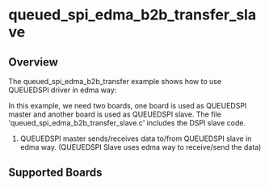 # queued_spi_edma_b2b_transfer_slave

## Overview
The queued_spi_edma_b2b_transfer example shows how to use QUEUEDSPI driver in edma way:

In this example, we need two boards, one board is used as QUEUEDSPI master and another board is used as QUEUEDSPI slave.
The file 'queued_spi_edma_b2b_transfer_slave.c' includes the DSPI slave code.

1. QUEUEDSPI master sends/receives data to/from QUEUEDSPI slave in edma way. (QUEUEDSPI Slave uses edma way to receive/send the data)

## Supported Boards
